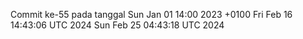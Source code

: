 Commit ke-55 pada tanggal Sun Jan 01 14:00 2023 +0100
Fri Feb 16 14:43:06 UTC 2024
Sun Feb 25 04:43:18 UTC 2024
